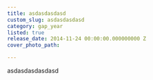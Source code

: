 ```yaml
---
title: asdasdasdasd
custom_slug: asdasdasdasd
category: gap_year
listed: true
release_date: 2014-11-24 00:00:00.000000000 Z
cover_photo_path: 

---
```

asdasdasdasdasd